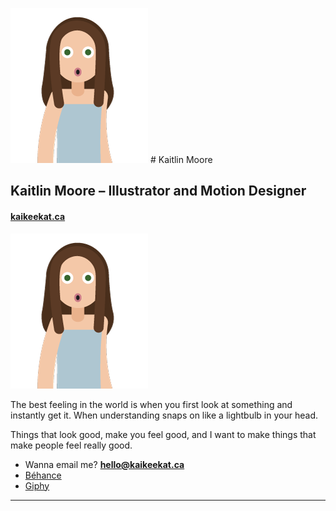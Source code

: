 ![It's me, Kait!](images/readmeme.png) # Kaitlin Moore

## Kaitlin Moore – Illustrator and Motion Designer


#### [kaikeekat.ca](http://kaikeekat.ca)

![It's me, Kait!](images/readmeme.png)

The best feeling in the world is when you first look at something and instantly get it. When understanding snaps on like a lightbulb in your head.

Things that look good, make you feel good, and I want to make things that make people feel really good.


- Wanna email me? **[hello@kaikeekat.ca](mailto:hello@kaikeekat.ca)**
- [Béhance](https://www.behance.net/kaikeekat)
- [Giphy](https://giphy.com/channel/kaikeekat)

---
